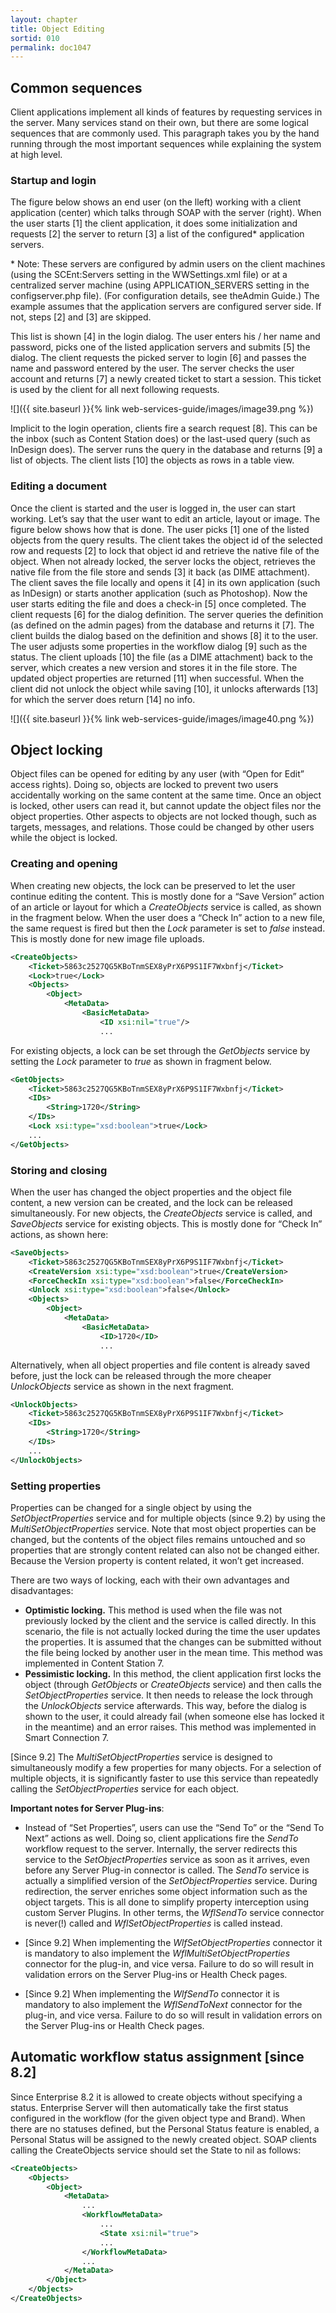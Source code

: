 ```yaml
---
layout: chapter
title: Object Editing
sortid: 010
permalink: doc1047
---
```

## Common sequences

Client applications implement all kinds of features by requesting services in the server. Many services stand on their 
own, but there are some logical sequences that are commonly used. This paragraph takes you by the hand running through 
the most important sequences while explaining the system at high level.

### Startup and login

The figure below shows an end user (on the lleft) working with a client application (center) which talks through SOAP 
with the server (right). When the user starts \[1\] the client application, it does some initialization and requests 
\[2\] the server to return \[3\] a list of the configured\* application servers.

\* Note: These servers are configured by admin users on the client machines (using the SCEnt:Servers setting in the 
WWSettings.xml file) or at a centralized server machine (using APPLICATION\_SERVERS setting in the configserver.php file). 
(For configuration details, see theAdmin Guide.) The example assumes that the application servers are configured 
server side. If not, steps \[2\] and \[3\] are skipped.

This list is shown \[4\] in the login dialog. The user enters his / her name and password, picks one of the listed 
application servers and submits \[5\] the dialog. The client requests the picked server to login \[6\] and passes 
the name and password entered by the user. The server checks the user account and returns \[7\] a newly created ticket 
to start a session. This ticket is used by the client for all next following requests.

![]({{ site.baseurl }}{% link web-services-guide/images/image39.png %})

Implicit to the login operation, clients fire a search request \[8\]. This can be the inbox (such as Content Station does) 
or the last-used query (such as InDesign does). The server runs the query in the database and returns \[9\] a list of 
objects. The client lists \[10\] the objects as rows in a table view.

### Editing a document

Once the client is started and the user is logged in, the user can start working. Let’s say that the user want to edit 
an article, layout or image. The figure below shows how that is done. The user picks \[1\] one of the listed objects 
from the query results. The client takes the object id of the selected row and requests \[2\] to lock that object id 
and retrieve the native file of the object. When not already locked, the server locks the object, retrieves the native 
file from the file store and sends \[3\] it back (as DIME attachment). The client saves the file locally and opens it 
\[4\] in its own application (such as InDesign) or starts another application (such as Photoshop). Now the user starts 
editing the file and does a check-in \[5\] once completed. The client requests \[6\] for the dialog definition. The 
server queries the definition (as defined on the admin pages) from the database and returns it \[7\]. The client builds 
the dialog based on the definition and shows \[8\] it to the user. The user adjusts some properties in the workflow dialog 
\[9\] such as the status. The client uploads \[10\] the file (as a DIME attachment) back to the server, which creates a 
new version and stores it in the file store. The updated object properties are returned \[11\] when successful. When 
the client did not unlock the object while saving \[10\], it unlocks afterwards \[13\] for which the server does return 
\[14\] no info.

![]({{ site.baseurl }}{% link web-services-guide/images/image40.png %})

## Object locking

Object files can be opened for editing by any user (with “Open for Edit” access rights). Doing so, objects are locked 
to prevent two users accidentally working on the same content at the same time. Once an object is locked, other users 
can read it, but cannot update the object files nor the object properties. Other aspects to objects are not locked though, 
such as targets, messages, and relations. Those could be changed by other users while the object is locked.

### Creating and opening

When creating new objects, the lock can be preserved to let the user continue editing the content. This is mostly done 
for a “Save Version” action of an article or layout for which a *CreateObjects* service is called, as shown in the 
fragment below. When the user does a “Check In” action to a new file, the same request is fired but then the *Lock* 
parameter is set to *false* instead. This is mostly done for new image file uploads.

```xml
<CreateObjects>
	<Ticket>5863c2527QG5KBoTnmSEX8yPrX6P9S1IF7Wxbnfj</Ticket>
	<Lock>true</Lock>
	<Objects>
		<Object>
			<MetaData>
				<BasicMetaData>
					<ID xsi:nil="true"/>
					...

```

For existing objects, a lock can be set through the *GetObjects* service by setting the *Lock* parameter to *true* as 
shown in fragment below.

```xml
<GetObjects>
	<Ticket>5863c2527QG5KBoTnmSEX8yPrX6P9S1IF7Wxbnfj</Ticket>
	<IDs>
		<String>1720</String>
	</IDs>
	<Lock xsi:type="xsd:boolean">true</Lock>
	...
</GetObjects>
```

### Storing and closing

When the user has changed the object properties and the object file content, a new version can be created, and the lock 
can be released simultaneously. For new objects, the *CreateObjects* service is called, and *SaveObjects* service for 
existing objects. This is mostly done for “Check In” actions, as shown here:

```xml
<SaveObjects>
	<Ticket>5863c2527QG5KBoTnmSEX8yPrX6P9S1IF7Wxbnfj</Ticket>
	<CreateVersion xsi:type="xsd:boolean">true</CreateVersion>
	<ForceCheckIn xsi:type="xsd:boolean">false</ForceCheckIn>
	<Unlock xsi:type="xsd:boolean">false</Unlock>
	<Objects>
		<Object>
			<MetaData>
				<BasicMetaData>
					<ID>1720</ID>
					...

```

Alternatively, when all object properties and file content is already saved before, just the lock can be released 
through the more cheaper *UnlockObjects* service as shown in the next fragment.

```xml
<UnlockObjects>
	<Ticket>5863c2527QG5KBoTnmSEX8yPrX6P9S1IF7Wxbnfj</Ticket>
	<IDs>
		<String>1720</String>
	</IDs>
	...
</UnlockObjects>
```

### Setting properties

Properties can be changed for a single object by using the *SetObjectProperties* service and for multiple objects 
(since 9.2) by using the *MultiSetObjectProperties* service. Note that most object properties can be changed, but the 
contents of the object files remains untouched and so properties that are strongly content related can also not be 
changed either. Because the Version property is content related, it won’t get increased.

There are two ways of locking, each with their own advantages and disadvantages:

* **Optimistic locking.** This method is used when the file was not previously locked by the client and the service is 
called directly. In this scenario, the file is not actually locked during the time the user updates the properties. 
It is assumed that the changes can be submitted without the file being locked by another user in the mean time. This 
method was implemented in Content Station 7.
* **Pessimistic locking.** In this method, the client application first locks the object (through *GetObjects* or 
*CreateObjects* service) and then calls the *SetObjectProperties* service. It then needs to release the lock through 
the *UnlockObjects* service afterwards. This way, before the dialog is shown to the user, it could already fail (when 
someone else has locked it in the meantime) and an error raises. This method was implemented in Smart Connection 7.

\[Since 9.2\] The *MultiSetObjectProperties* service is designed to simultaneously modify a few properties for many 
objects. For a selection of multiple objects, it is significantly faster to use this service than repeatedly calling 
the *SetObjectProperties* service for each object.

**Important notes for Server Plug-ins**:

* Instead of “Set Properties”, users can use the “Send To” or the “Send To Next” actions as well. Doing so, client 
applications fire the *SendTo* workflow request to the server. Internally, the server redirects this service to the 
*SetObjectProperties* service as soon as it arrives, even before any Server Plug-in connector is called. The *SendTo* 
service is actually a simplified version of the *SetObjectProperties* service. During redirection, the server enriches 
some object information such as the object targets. This is all done to simplify property interception using custom 
Server Plugins. In other terms, the *WflSendTo* service connector is never(!) called and *WflSetObjectProperties* is 
called instead.

* \[Since 9.2\] When implementing the *WlfSetObjectProperties* connector it is mandatory to also implement the 
*WflMultiSetObjectProperties* connector for the plug-in, and vice versa. Failure to do so will result in validation 
errors on the Server Plug-ins or Health Check pages.

* \[Since 9.2\] When implementing the *WlfSendTo* connector it is mandatory to also implement the *WflSendToNext* 
connector for the plug-in, and vice versa. Failure to do so will result in validation errors on the Server Plug-ins or 
Health Check pages.

## Automatic workflow status assignment \[since 8.2\]

Since Enterprise 8.2 it is allowed to create objects without specifying a status. Enterprise Server will then 
automatically take the first status configured in the workflow (for the given object type and Brand). When there are 
no statuses defined, but the Personal Status feature is enabled, a Personal Status will be assigned to the newly 
created object. SOAP clients calling the CreateObjects service should set the State to nil as follows:

```xml
<CreateObjects>
	<Objects>
		<Object>
			<MetaData>
				...
				<WorkflowMetaData>
					...
					<State xsi:nil="true">
					...
				</WorkflowMetaData>
				...
			</MetaData>
		</Object>
	</Objects>
</CreateObjects>
```

